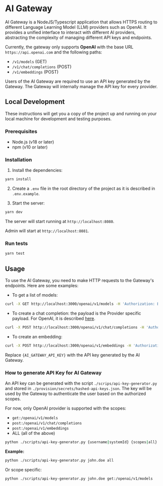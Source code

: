 # AI Gateway

AI Gateway is a NodeJS/Typescript application that allows HTTPS routing to different Language Learning Model (LLM) providers such as OpenAI. It provides a unified interface to interact with different AI providers, abstracting the complexity of managing different API keys and endpoints.

Currently, the gateway only supports **OpenAI** with the base URL `https://api.openai.com` and the following paths:

- `/v1/models` (GET)
- `/v1/chat/completions` (POST)
- `/v1/embeddings` (POST)

Users of the AI Gateway are required to use an API key generated by the Gateway. The Gateway will internally manage the API key for every provider.


## Local Development

These instructions will get you a copy of the project up and running on your local machine for development and testing purposes.

### Prerequisites

- Node.js (v18 or later)
- npm (v10 or later)

### Installation

1. Install the dependencies:

```bash
yarn install
```

2. Create a `.env` file in the root directory of the project as it is described in `.env.example`.

3. Start the server:

```bash
yarn dev
```

The server will start running at `http://localhost:8080`.

Admin will start at `http://localhost:8081`.

### Run tests

```bash
yarn test
```

## Usage

To use the AI Gateway, you need to make HTTP requests to the Gateway's endpoints. Here are some examples:

- To get a list of models:

```bash
curl -X GET http://localhost:3000/openai/v1/models -H 'Authorization: Bearer {AI_GATEWAY_API_KEY}
```

- To create a chat completion: the payload is the Provider specific payload. For OpenAI, it is described [here](https://platform.openai.com/docs/api-reference/chat/create).

```bash
curl -X POST http://localhost:3000/openai/v1/chat/completions -H 'Authorization: Bearer {AI_GATEWAY_API_KEY}' -d '{...}'
```

- To create an embedding:

```bash
curl -X POST http://localhost:3000/openai/v1/embeddings -H 'Authorization: Bearer {AI_GATEWAY_API_KEY}' -d '{...}'
```

Replace `{AI_GATEWAY_API_KEY}` with the API key generated by the AI Gateway.

### How to generate API Key for AI Gateway

An API key can be generated with the script `./scrips/api-key-generator.py` and stored in `./provision/secrets/hashed-api-keys.json`.
The key will be used by the Gateway to authenticate the user based on the authorized scopes.

For now, only OpenAI provider is supported with the scopes:

- `get:/openai/v1/models`
- `post:/openai/v1/chat/completions`
- `post:/openai/v1/embeddings`
- ALL (all of the above)

```bash
python ./scripts/api-key-generator.py {username|systemId} {scopes|all}
```

**Example:**

```bash
python ./scripts/api-key-generator.py john.doe all
```

Or scope specific:

```bash
python ./scripts/api-key-generator.py john.doe get:/openai/v1/models
```